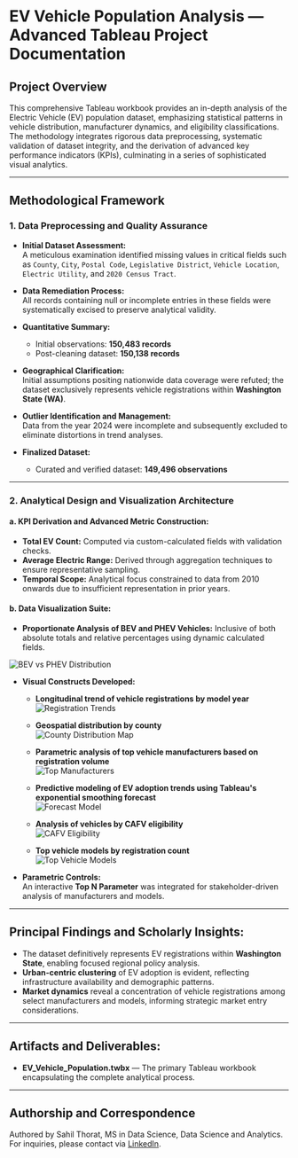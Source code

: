 # EV Vehicle Population Analysis — Advanced Tableau Project Documentation

## Project Overview
This comprehensive Tableau workbook provides an in-depth analysis of the Electric Vehicle (EV) population dataset, emphasizing statistical patterns in vehicle distribution, manufacturer dynamics, and eligibility classifications. The methodology integrates rigorous data preprocessing, systematic validation of dataset integrity, and the derivation of advanced key performance indicators (KPIs), culminating in a series of sophisticated visual analytics.

---

## Methodological Framework

### 1. Data Preprocessing and Quality Assurance
- **Initial Dataset Assessment:**  
A meticulous examination identified missing values in critical fields such as `County`, `City`, `Postal Code`, `Legislative District`, `Vehicle Location`, `Electric Utility`, and `2020 Census Tract`.

- **Data Remediation Process:**  
All records containing null or incomplete entries in these fields were systematically excised to preserve analytical validity.  
- **Quantitative Summary:**  
  - Initial observations: **150,483 records**  
  - Post-cleaning dataset: **150,138 records**  

- **Geographical Clarification:**  
Initial assumptions positing nationwide data coverage were refuted; the dataset exclusively represents vehicle registrations within **Washington State (WA)**.  

- **Outlier Identification and Management:**  
Data from the year 2024 were incomplete and subsequently excluded to eliminate distortions in trend analyses.  
- **Finalized Dataset:**  
  - Curated and verified dataset: **149,496 observations**

---

### 2. Analytical Design and Visualization Architecture

#### a. KPI Derivation and Advanced Metric Construction:
- **Total EV Count:** Computed via custom-calculated fields with validation checks.  
- **Average Electric Range:** Derived through aggregation techniques to ensure representative sampling.  
- **Temporal Scope:** Analytical focus constrained to data from 2010 onwards due to insufficient representation in prior years.

#### b. Data Visualization Suite:
- **Proportionate Analysis of BEV and PHEV Vehicles:** Inclusive of both absolute totals and relative percentages using dynamic calculated fields.  

![BEV vs PHEV Distribution](./screenshots/bev_phev_distribution.PNG)

- **Visual Constructs Developed:**  
  - **Longitudinal trend of vehicle registrations by model year**  
    ![Registration Trends](./screenshots/registration_trends.PNG)
    
  - **Geospatial distribution by county**  
    ![County Distribution Map](./screenshots/geospatial_distribution.PNG)
    
  - **Parametric analysis of top vehicle manufacturers based on registration volume**  
    ![Top Manufacturers](./screenshots/top_manufacturers.PNG)
    
  - **Predictive modeling of EV adoption trends using Tableau's exponential smoothing forecast**  
    ![Forecast Model](./screenshots/forecast_model.PNG)

  - **Analysis of vehicles by CAFV eligibility**  
    ![CAFV Eligibility](./screenshots/Total%20Vehicles%20by%20CAFV%20Eligibility.PNG)
    
  - **Top vehicle models by registration count**  
    ![Top Vehicle Models](./screenshots/Top%20Vehicle%20Models.PNG)

- **Parametric Controls:**  
  An interactive **Top N Parameter** was integrated for stakeholder-driven analysis of manufacturers and models.  
---

## Principal Findings and Scholarly Insights:
- The dataset definitively represents EV registrations within **Washington State**, enabling focused regional policy analysis.  
- **Urban-centric clustering** of EV adoption is evident, reflecting infrastructure availability and demographic patterns.  
- **Market dynamics** reveal a concentration of vehicle registrations among select manufacturers and models, informing strategic market entry considerations.

---

## Artifacts and Deliverables:
- **EV_Vehicle_Population.twbx** — The primary Tableau workbook encapsulating the complete analytical process.

---

## Authorship and Correspondence
Authored by Sahil Thorat, MS in Data Science, Data Science and Analytics.  
For inquiries, please contact via [LinkedIn](https://www.linkedin.com/in/sahilthorat/).